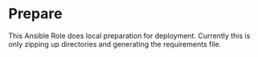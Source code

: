 # Prepare

This Ansible Role does local preparation for deployment. Currently this is only
zipping up directories and generating the requirements file.
